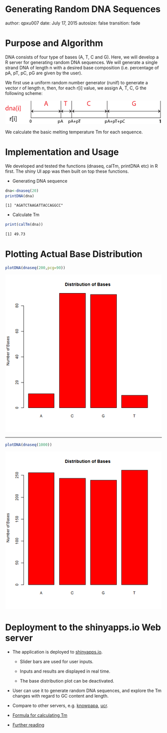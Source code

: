 Generating Random DNA Sequences
========================================================
author: qpxu007
date: July 17, 2015
autosize: false
transition: fade

Purpose and Algorithm
========================================================

DNA consists of four type of bases (A, T, C and G). Here, we will develop a R server for generating random DNA sequences. We will generate a single strand DNA of length n with a desired base composition (i.e. percentage of pA, pT, pC, pG are given by the user).

We first use a uniform random number generator (runif) to generate a vector r of length n, then, for each r[i] value, we assign A, T, C, G the following scheme:

![alt text](fig.png)

We calculate the basic melting temperature Tm for each sequence.

Implementation and Usage
========================================================
We developed and tested the functions (dnaseq, calTm, printDNA etc) in R first. The shiny UI app was then built on top these functions.  



 - Generating DNA sequence


```r
dna<-dnaseq(20)
printDNA(dna)
```

```
[1] "AGATCTAAGATTACCAGGCC"
```

 - Calculate Tm


```r
print(calTm(dna))
```

```
[1] 49.73
```


Plotting Actual Base Distribution
========================================================


```r
plotDNA(dnaseq(200,pcg=90))
```

![plot of chunk unnamed-chunk-4](Developing-Data-Products-figure/unnamed-chunk-4-1.png) 

***


```r
plotDNA(dnaseq(1000))
```

![plot of chunk unnamed-chunk-5](Developing-Data-Products-figure/unnamed-chunk-5-1.png) 

Deployment to the shinyapps.io Web server
========================================================

- The application is deployed to [shinyapps.io](https://qpxu007.shinyapps.io/Developing-Data-Products).

  - Slider bars are used for user inputs.

  - Inputs and results are displayed in real time.

  - The base distribution plot can be deactivated.

- User can use it to generate random DNA sequences, and explore the Tm changes with regard to GC content and length.

- Compare to other servers, e.g. [knowpapa](http://knowpapa.com/random-dna/), [ucr](http://www.faculty.ucr.edu/~mmaduro/random.htm).

- [Formula for calculating Tm](http://www.basic.northwestern.edu/biotools/oligocalc.html#helpbasic)

- [Further reading](http://www.bioinfo.de/isb/2006060024/main.html)
